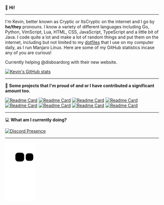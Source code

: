 👋 **Hi!**

---

I'm Kevin, better known as Cryptic or ItsCryptic on the internet and I go by **he/they** pronouns. I know a variety of different languages including Go, Python, VimScript, Lua, HTML, CSS, JavaScript, TypeScript and a little bit of Java. I code quite a lot and make a lot of random things and put them on the internet, including but not limited to my [dotfiles](https://github.com/ItsCryptic/dotfiles) that I use on my computer daily, as I run Manjaro Linux. Here are some of my GitHub statistics incase any of you are curious!

Currently helping @disboardorg with their new website.

[![Kevin's GitHub stats](https://github-readme-stats.vercel.app/api?username=ItsCryptic&theme=dracula&show_icons=true&count_privat=true)](https://github.com/ItsCryptic/)

---
📍 **Some projects that I'm proud of and or I have contributed a significant amount too.**

[![Readme Card](https://github-readme-stats.vercel.app/api/pin/?username=ItsCryptic&repo=dotfiles&theme=dracula)](https://github.com/ItsCryptic/dotfiles)
[![Readme Card](https://github-readme-stats.vercel.app/api/pin/?username=ItsCryptic&repo=portfolio&theme=dracula)](https://github.com/ItsCryptic/Portfolio)
[![Readme Card](https://github-readme-stats.vercel.app/api/pin/?username=ItsCryptic&repo=scripts&theme=dracula)](https://github.com/ItsCryptic/scripts)
[![Readme Card](https://github-readme-stats.vercel.app/api/pin/?username=VibeMarket&repo=VibeUtils&theme=dracula)](https://github.com/VibeMarket/VibeUtils)
[![Readme Card](https://github-readme-stats.vercel.app/api/pin/?username=ItsCryptic&repo=teamx&theme=dracula)](https://github.com/ItsCryptic/teamx)
[![Readme Card](https://github-readme-stats.vercel.app/api/pin/?username=ItsCryptic&repo=password-generator&theme=dracula)](https://github.com/ItsCryptic/password-generator)
[![Readme Card](https://github-readme-stats.vercel.app/api/pin/?username=ItsCryptic&repo=httpserver&theme=dracula)](https://github.com/ItsCryptic/httpserver)
[![Readme Card](https://github-readme-stats.vercel.app/api/pin/?username=ItsCryptic&repo=dmenu&theme=dracula)](https://github.com/ItsCryptic/dmenu)


---

💻 **What am I currently doing?**

[![Discord Presence](https://lanyard-profile-readme.vercel.app/api/202556225160871936)](https://dsc.bio/cryptic)

---

[![Commit Snake](https://github.com/ItsCryptic/ItsCryptic/blob/output/github-contribution-grid-snake.svg)](https://github.com/ItsCryptic)
